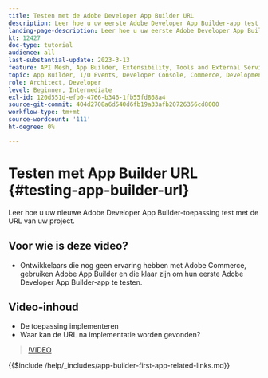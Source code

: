 ```yaml
---
title: Testen met de Adobe Developer App Builder URL
description: Leer hoe u uw eerste Adobe Developer App Builder-app test via de opgegeven App Builder-URL voor uw project.
landing-page-description: Leer hoe u uw eerste Adobe Developer App Builder-app test via de opgegeven URL van uw project.
kt: 12427
doc-type: tutorial
audience: all
last-substantial-update: 2023-3-13
feature: API Mesh, App Builder, Extensibility, Tools and External Services, Backend Development
topic: App Builder, I/O Events, Developer Console, Commerce, Development, Integrations
role: Architect, Developer
level: Beginner, Intermediate
exl-id: 120d551d-efb0-4766-b346-1fb55fd868a4
source-git-commit: 404d2708a6d540d6fb19a33afb20726356cd8000
workflow-type: tm+mt
source-wordcount: '111'
ht-degree: 0%

---
```


# Testen met App Builder URL {#testing-app-builder-url}

Leer hoe u uw nieuwe Adobe Developer App Builder-toepassing test met de URL van uw project.

## Voor wie is deze video?

* Ontwikkelaars die nog geen ervaring hebben met Adobe Commerce, gebruiken Adobe App Builder en die klaar zijn om hun eerste Adobe Developer App Builder-app te testen.

## Video-inhoud

* De toepassing implementeren
* Waar kan de URL na implementatie worden gevonden?

>[!VIDEO](https://video.tv.adobe.com/v/3416664?quality=12&learn=on)

{{$include /help/_includes/app-builder-first-app-related-links.md}}
